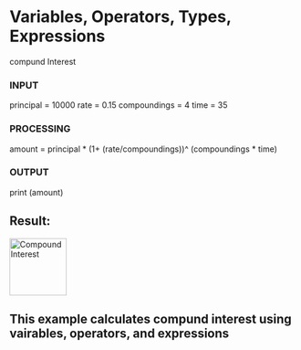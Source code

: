 # Variables, Operators, Types, Expressions
compund Interest

### INPUT
principal = 10000
rate = 0.15
compoundings = 4
time = 35

### PROCESSING
amount = principal * (1+ (rate/compoundings))^ (compoundings * time)

### OUTPUT
print (amount)

## Result:
<img width="100" alt="Compound Interest" src="https://user-images.githubusercontent.com/98184898/166986211-d65867a8-af08-4e1d-a6f0-19dff4eb8058.png">

## This example calculates compund interest using vairables, operators, and expressions
